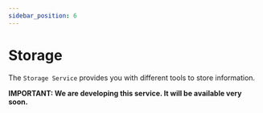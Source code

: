 ```yaml
---
sidebar_position: 6
---
```


# Storage

The `Storage Service` provides you with different tools to store information.

**IMPORTANT: We are developing this service. It will be available very soon.**

